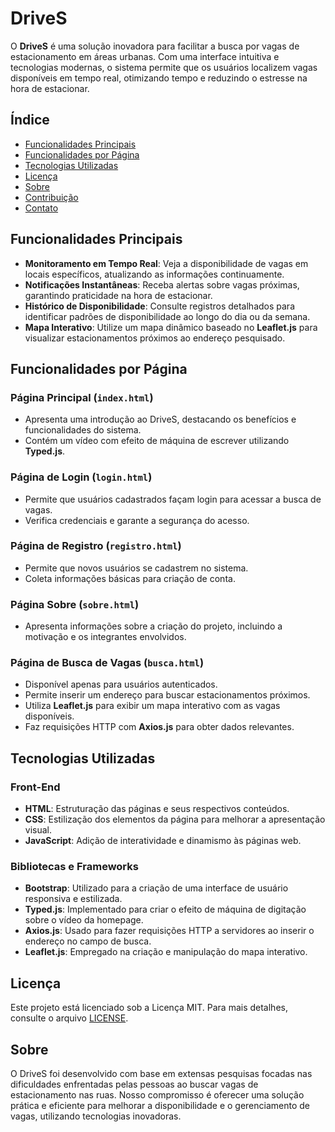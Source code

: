# DriveS  

O **DriveS** é uma solução inovadora para facilitar a busca por vagas de estacionamento em áreas urbanas. Com uma interface intuitiva e tecnologias modernas, o sistema permite que os usuários localizem vagas disponíveis em tempo real, otimizando tempo e reduzindo o estresse na hora de estacionar.  

## Índice  

- [Funcionalidades Principais](#funcionalidades-principais)  
- [Funcionalidades por Página](#funcionalidades-por-página)  
- [Tecnologias Utilizadas](#tecnologias-utilizadas)  
- [Licença](#licença)  
- [Sobre](#sobre)  
- [Contribuição](#contribuição)  
- [Contato](#contato)  

## Funcionalidades Principais  

- **Monitoramento em Tempo Real**: Veja a disponibilidade de vagas em locais específicos, atualizando as informações continuamente.  
- **Notificações Instantâneas**: Receba alertas sobre vagas próximas, garantindo praticidade na hora de estacionar.  
- **Histórico de Disponibilidade**: Consulte registros detalhados para identificar padrões de disponibilidade ao longo do dia ou da semana.  
- **Mapa Interativo**: Utilize um mapa dinâmico baseado no **Leaflet.js** para visualizar estacionamentos próximos ao endereço pesquisado.  

## Funcionalidades por Página  

### Página Principal (`index.html`)  
- Apresenta uma introdução ao DriveS, destacando os benefícios e funcionalidades do sistema.  
- Contém um vídeo com efeito de máquina de escrever utilizando **Typed.js**.  

### Página de Login (`login.html`)  
- Permite que usuários cadastrados façam login para acessar a busca de vagas.  
- Verifica credenciais e garante a segurança do acesso.  

### Página de Registro (`registro.html`)  
- Permite que novos usuários se cadastrem no sistema.  
- Coleta informações básicas para criação de conta.  

### Página Sobre (`sobre.html`)  
- Apresenta informações sobre a criação do projeto, incluindo a motivação e os integrantes envolvidos.  

### Página de Busca de Vagas (`busca.html`)  
- Disponível apenas para usuários autenticados.  
- Permite inserir um endereço para buscar estacionamentos próximos.  
- Utiliza **Leaflet.js** para exibir um mapa interativo com as vagas disponíveis.  
- Faz requisições HTTP com **Axios.js** para obter dados relevantes.  

## Tecnologias Utilizadas  

### Front-End  
- **HTML**: Estruturação das páginas e seus respectivos conteúdos.  
- **CSS**: Estilização dos elementos da página para melhorar a apresentação visual.  
- **JavaScript**: Adição de interatividade e dinamismo às páginas web.  

### Bibliotecas e Frameworks  
- **Bootstrap**: Utilizado para a criação de uma interface de usuário responsiva e estilizada.  
- **Typed.js**: Implementado para criar o efeito de máquina de digitação sobre o vídeo da homepage.  
- **Axios.js**: Usado para fazer requisições HTTP a servidores ao inserir o endereço no campo de busca.  
- **Leaflet.js**: Empregado na criação e manipulação do mapa interativo.  

## Licença  

Este projeto está licenciado sob a Licença MIT. Para mais detalhes, consulte o arquivo [LICENSE](https://github.com/gmenezes3/faculdade-prototipo/blob/main/LICENSE).  

## Sobre  

O DriveS foi desenvolvido com base em extensas pesquisas focadas nas dificuldades enfrentadas pelas pessoas ao buscar vagas de estacionamento nas ruas. Nosso compromisso é oferecer uma solução prática e eficiente para melhorar a disponibilidade e o gerenciamento de vagas, utilizando tecnologias inovadoras.
